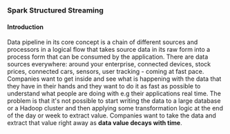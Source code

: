 ### Spark Structured Streaming

#### Introduction
Data pipeline in its core concept is a chain of different sources and processors in a logical flow that takes source data in its raw form into a process form that can be consumed by the application. There are data sources everywhere: around your enterprise, connected devices, stock prices, connected cars, sensors, user tracking - coming at fast pace. Companies want to get inside and see what is happening with the data that they have in their hands and they want to do it as fast as possible to understand what people are doing with e.g their applications real time. The problem is that it's not possible to start writing the data to a large database or a Hadoop cluster and then applying some transformation logic at the end of the day or week to extract value. Companies want to take the data and extract that value right away as **data value decays with time**.

